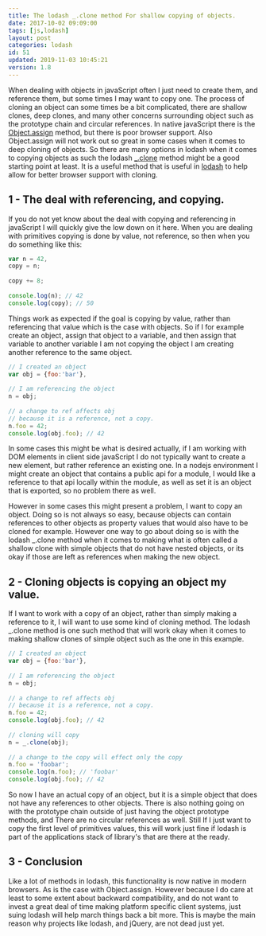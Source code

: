 ```yaml
---
title: The lodash _.clone method For shallow copying of objects.
date: 2017-10-02 09:09:00
tags: [js,lodash]
layout: post
categories: lodash
id: 51
updated: 2019-11-03 10:45:21
version: 1.8
---
```


When dealing with objects in javaScript often I just need to create them, and reference them, but some times I may want to copy one. The process of cloning an object can some times be a bit complicated, there are shallow clones, deep clones, and many other concerns surrounding object such as the prototype chain and circular references. In native javaScript there is the [Object.assign](https://developer.mozilla.org/en-US/docs/Web/JavaScript/Reference/Global_Objects/Object/assign) method, but there is poor browser support. Also Object.assign will not work out so great in some cases when it comes to deep cloning of objects. So there are many options in lodash when it comes to copying objects as such the lodash [\_.clone](https://lodash.com/docs/4.17.4#clone) method might be a good starting point at least. It is a useful method that is useful in [lodash](https://lodash.com/) to help allow for better browser support with cloning.

<!-- more -->

## 1 - The deal with referencing, and copying.

If you do not yet know about the deal with copying and referencing in javaScript I will quickly give the low down on it here. When you are dealing with primitives copying is done by value, not reference, so then when you do something like this:

```js
var n = 42,
copy = n;
 
copy += 8;
 
console.log(n); // 42
console.log(copy); // 50
```

Things work as expected if the goal is copying by value, rather than referencing that value which is the case with objects. So if I for example create an object, assign that object to a variable, and then assign that variable to another variable I am not copying the object I am creating another reference to the same object.

```js
// I created an object
var obj = {foo:'bar'},
 
// I am referencing the object
n = obj;
 
// a change to ref affects obj
// because it is a reference, not a copy.
n.foo = 42;
console.log(obj.foo); // 42
```

In some cases this might be what is desired actually, if I am working with DOM elements in client side javaScript I do not typically want to create a new element, but rather reference an existing one. In a nodejs environment I might create an object that contains a public api for a module, I would like a reference to that api locally within the module, as well as set it is an object that is exported, so no problem there as well.

However in some cases this might present a problem, I want to copy an object. Doing so is not always so easy, because objects can contain references to other objects as property values that would also have to be cloned for example. However one way to go about doing so is with the lodash \_.clone method when it comes to making what is often called a shallow clone with simple objects that do not have nested objects, or its okay if those are left as references when making the new object.

## 2 - Cloning objects is copying an object my value.

If I want to work with a copy of an object, rather than simply making a reference to it, I will want to use some kind of cloning method. The lodash \_.clone method is one such method that will work okay when it comes to making shallow clones of simple object such as the one in this example.

```js
// I created an object
var obj = {foo:'bar'},
 
// I am referencing the object
n = obj;
 
// a change to ref affects obj
// because it is a reference, not a copy.
n.foo = 42;
console.log(obj.foo); // 42
 
// cloning will copy
n = _.clone(obj);
 
// a change to the copy will effect only the copy
n.foo = 'foobar';
console.log(n.foo); // 'foobar'
console.log(obj.foo); // 42
```

So now I have an actual copy of an object, but it is a simple object that does not have any references to other objects. There is also nothing going on with the prototype chain outside of just having the object prototype methods, and There are no circular references as well. Still If I just want to copy the first level of primitives values, this will work just fine if lodash is part of the applications stack of library's that are there at the ready.

## 3 - Conclusion

Like a lot of methods in lodash, this functionality is now native in modern browsers. As is the case with Object.assign. However because I do care at least to some extent about backward compatibility, and do not want to invest a great deal of time making platform specific client systems, just suing lodash will help march things back a bit more. This is maybe the main reason why projects like lodash, and jQuery, are not dead just yet.